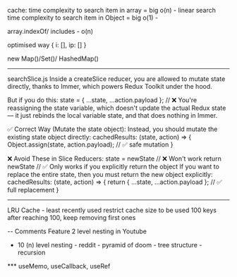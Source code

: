<!--
Home
Body
    Sidebar
        MenuItems
    MainContainer
        ButtonList
        VideoContainer
            VideoCard
 -->

cache:
time complexity to search item in array = big o(n) - linear search
time complexity to search item in Object = big o(1) -

array.indexOf/ includes - o(n)

optimised way
{
i: [],
ip: []
}

new Map()/Set()/ HashedMap()

---

searchSlice.js
Inside a createSlice reducer, you are allowed to mutate state directly, thanks to Immer, which powers Redux Toolkit under the hood.

But if you do this:
state = { ...state, ...action.payload }; // ❌
You're reassigning the state variable, which doesn't update the actual Redux state — it just rebinds the local variable state, and that does nothing in Immer.

✅ Correct Way (Mutate the state object):
Instead, you should mutate the existing state object directly:
cachedResults: (state, action) => {
Object.assign(state, action.payload); // ✅ safe mutation
}

❌ Avoid These in Slice Reducers:
state = newState // ❌ Won't work
return newState // ✅ Only works if you explicitly return the object
If you want to replace the entire state, then you must return the new object explicitly:
cachedResults: (state, action) => {
return { ...state, ...action.payload }; // ✅ full replacement
}

---

LRU Cache - least recently used
restrict cache size to be used 100 keys
after reaching 100, keep removing first ones

--
Comments Feature
2 level nesting in Youtube

- 10 (n) level nesting - reddit - pyramid of doom - tree structure - recursion

\*\*\* useMemo, useCallback, useRef
